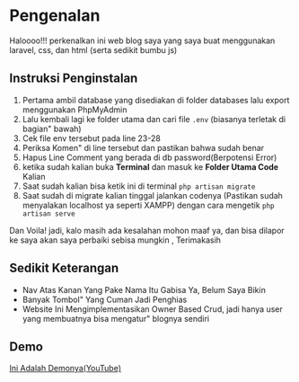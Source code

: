 # Pengenalan
Haloooo!!! perkenalkan ini web blog saya yang saya buat menggunakan laravel, css, dan html (serta sedikit bumbu js)

## Instruksi Penginstalan
1. Pertama ambil database yang disediakan di folder databases lalu export menggunakan PhpMyAdmin
2. Lalu kembali lagi ke folder utama dan cari file `.env` (biasanya terletak di bagian" bawah)
3. Cek file env tersebut pada line 23-28
4. Periksa Komen" di line tersebut dan pastikan bahwa sudah benar
5. Hapus Line Comment yang berada di db password(Berpotensi Error)
6. ketika sudah kalian buka **Terminal** dan masuk ke **Folder Utama Code** Kalian
7. Saat sudah kalian bisa ketik ini di terminal `php artisan migrate`
8. Saat sudah di migrate kalian tinggal jalankan codenya (Pastikan sudah menyalakan localhost ya seperti XAMPP) dengan cara mengetik `php artisan serve`

Dan Voila! jadi, kalo masih ada kesalahan mohon maaf ya, dan bisa dilapor ke saya akan saya perbaiki sebisa mungkin , Terimakasih

## Sedikit Keterangan

- Nav Atas Kanan Yang Pake Nama Itu Gabisa Ya, Belum Saya Bikin
- Banyak Tombol" Yang Cuman Jadi Penghias
- Website Ini Mengimplementasikan Owner Based Crud, jadi hanya user yang membuatnya bisa mengatur" blognya sendiri

## Demo

[Ini Adalah Demonya(YouTube)](https://youtu.be/UFrmh_To0LU?si=k2mnr2bj8Eo_mc7Y)
